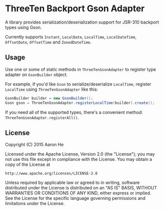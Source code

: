 ThreeTen Backport Gson Adapter
==============================

A library provides serialization/deserialization support for JSR-310 backport types using Gson. 

Currently supports `Instant`, `LocalDate`, `LocalTime`, `LocalDateTime`, `OffsetDate`, `OffsetTime` and `ZonedDateTime`.

Usage
-----

Use one or some of static methods in `ThreeTenGsonAdapter` to register type adapter on `GsonBuilder` object.

For example, if you'd like `Gson` to serialize/deserialize `LocalTime`, register `LocalTime` using `ThreeTenGsonAdapter` like this:

````java
GsonBuilder builder = new GsonBuilder();
Gson gson = ThreeTenGsonAdapter.registerLocalTime(builder).create();
````

If you need all of the supported types, there's a convenient method: `ThreeTenGsonAdapter.registerAll()`.

License
-------

Copyright (C) 2015 Aaron He

Licensed under the Apache License, Version 2.0 (the "License");
you may not use this file except in compliance with the License.
You may obtain a copy of the License at

    http://www.apache.org/licenses/LICENSE-2.0

Unless required by applicable law or agreed to in writing, software
distributed under the License is distributed on an "AS IS" BASIS,
WITHOUT WARRANTIES OR CONDITIONS OF ANY KIND, either express or implied.
See the License for the specific language governing permissions and
limitations under the License.